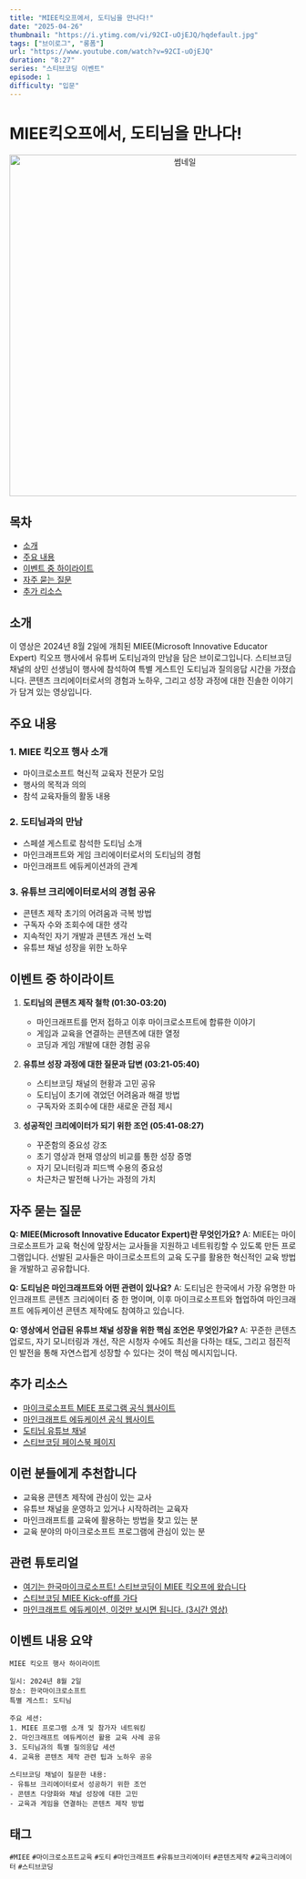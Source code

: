 ```yaml
---
title: "MIEE킥오프에서, 도티님을 만나다!"
date: "2025-04-26"
thumbnail: "https://i.ytimg.com/vi/92CI-uOjEJQ/hqdefault.jpg"
tags: ["브이로그", "롱폼"]
url: "https://www.youtube.com/watch?v=92CI-uOjEJQ"
duration: "8:27"
series: "스티브코딩 이벤트"
episode: 1
difficulty: "입문"
---
```


# MIEE킥오프에서, 도티님을 만나다!

<div align="center">
<img src="https://i.ytimg.com/vi/92CI-uOjEJQ/hqdefault.jpg" alt="썸네일" width="600"/>
</div>

## 목차
- [소개](#소개)
- [주요 내용](#주요-내용)
- [이벤트 중 하이라이트](#이벤트-중-하이라이트)
- [자주 묻는 질문](#자주-묻는-질문)
- [추가 리소스](#추가-리소스)

## 소개
이 영상은 2024년 8월 2일에 개최된 MIEE(Microsoft Innovative Educator Expert) 킥오프 행사에서 유튜버 도티님과의 만남을 담은 브이로그입니다. 스티브코딩 채널의 상민 선생님이 행사에 참석하여 특별 게스트인 도티님과 질의응답 시간을 가졌습니다. 콘텐츠 크리에이터로서의 경험과 노하우, 그리고 성장 과정에 대한 진솔한 이야기가 담겨 있는 영상입니다.

## 주요 내용
### 1. MIEE 킥오프 행사 소개
- 마이크로소프트 혁신적 교육자 전문가 모임
- 행사의 목적과 의의
- 참석 교육자들의 활동 내용

### 2. 도티님과의 만남
- 스페셜 게스트로 참석한 도티님 소개
- 마인크래프트와 게임 크리에이터로서의 도티님의 경험
- 마인크래프트 에듀케이션과의 관계

### 3. 유튜브 크리에이터로서의 경험 공유
- 콘텐츠 제작 초기의 어려움과 극복 방법
- 구독자 수와 조회수에 대한 생각
- 지속적인 자기 개발과 콘텐츠 개선 노력
- 유튜브 채널 성장을 위한 노하우

## 이벤트 중 하이라이트
1. **도티님의 콘텐츠 제작 철학 (01:30-03:20)**
   - 마인크래프트를 먼저 접하고 이후 마이크로소프트에 합류한 이야기
   - 게임과 교육을 연결하는 콘텐츠에 대한 열정
   - 코딩과 게임 개발에 대한 경험 공유

2. **유튜브 성장 과정에 대한 질문과 답변 (03:21-05:40)**
   - 스티브코딩 채널의 현황과 고민 공유
   - 도티님이 초기에 겪었던 어려움과 해결 방법
   - 구독자와 조회수에 대한 새로운 관점 제시

3. **성공적인 크리에이터가 되기 위한 조언 (05:41-08:27)**
   - 꾸준함의 중요성 강조
   - 초기 영상과 현재 영상의 비교를 통한 성장 증명
   - 자기 모니터링과 피드백 수용의 중요성
   - 차근차근 발전해 나가는 과정의 가치

## 자주 묻는 질문
**Q: MIEE(Microsoft Innovative Educator Expert)란 무엇인가요?**
A: MIEE는 마이크로소프트가 교육 혁신에 앞장서는 교사들을 지원하고 네트워킹할 수 있도록 만든 프로그램입니다. 선발된 교사들은 마이크로소프트의 교육 도구를 활용한 혁신적인 교육 방법을 개발하고 공유합니다.

**Q: 도티님은 마인크래프트와 어떤 관련이 있나요?**
A: 도티님은 한국에서 가장 유명한 마인크래프트 콘텐츠 크리에이터 중 한 명이며, 이후 마이크로소프트와 협업하여 마인크래프트 에듀케이션 콘텐츠 제작에도 참여하고 있습니다.

**Q: 영상에서 언급된 유튜브 채널 성장을 위한 핵심 조언은 무엇인가요?**
A: 꾸준한 콘텐츠 업로드, 자기 모니터링과 개선, 작은 시청자 수에도 최선을 다하는 태도, 그리고 점진적인 발전을 통해 자연스럽게 성장할 수 있다는 것이 핵심 메시지입니다.

## 추가 리소스
- [마이크로소프트 MIEE 프로그램 공식 웹사이트](https://education.microsoft.com/ko-kr/resource/1703c312)
- [마인크래프트 에듀케이션 공식 웹사이트](https://education.minecraft.net/)
- [도티님 유튜브 채널](https://www.youtube.com/c/dotty)
- [스티브코딩 페이스북 페이지](https://www.facebook.com/stvcoding/)

## 이런 분들에게 추천합니다
- 교육용 콘텐츠 제작에 관심이 있는 교사
- 유튜브 채널을 운영하고 있거나 시작하려는 교육자
- 마인크래프트를 교육에 활용하는 방법을 찾고 있는 분
- 교육 분야의 마이크로소프트 프로그램에 관심이 있는 분

## 관련 튜토리얼
- [여기는 한국마이크로소프트! 스티브코딩이 MIEE 킥오프에 왔습니다](https://www.youtube.com/watch?v=...)
- [스티브코딩 MIEE Kick-off를 가다](https://www.youtube.com/watch?v=...)
- [마인크래프트 에듀케이션, 이것만 보시면 됩니다. (3시간 영상)](https://www.youtube.com/watch?v=...)

## 이벤트 내용 요약
```
MIEE 킥오프 행사 하이라이트

일시: 2024년 8월 2일
장소: 한국마이크로소프트
특별 게스트: 도티님

주요 세션:
1. MIEE 프로그램 소개 및 참가자 네트워킹
2. 마인크래프트 에듀케이션 활용 교육 사례 공유
3. 도티님과의 특별 질의응답 세션
4. 교육용 콘텐츠 제작 관련 팁과 노하우 공유

스티브코딩 채널이 질문한 내용:
- 유튜브 크리에이터로서 성공하기 위한 조언
- 콘텐츠 다양화와 채널 성장에 대한 고민
- 교육과 게임을 연결하는 콘텐츠 제작 방법
```

## 태그
`#MIEE` `#마이크로소프트교육` `#도티` `#마인크래프트` `#유튜브크리에이터` `#콘텐츠제작` `#교육크리에이터` `#스티브코딩`